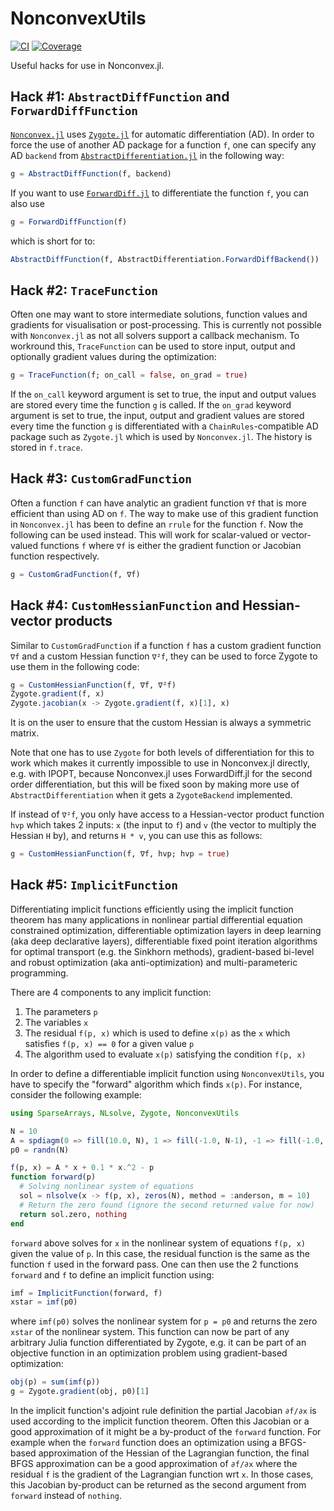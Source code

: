 # NonconvexUtils

[![CI](https://github.com/JuliaNonconvex/NonconvexUtils.jl/workflows/CI/badge.svg?branch=main)](https://github.com/JuliaNonconvex/NonconvexUtils.jl/actions?query=workflow%3ACI)
[![Coverage](https://codecov.io/gh/JuliaNonconvex/NonconvexUtils.jl/branch/main/graph/badge.svg)](https://codecov.io/gh/JuliaNonconvex/NonconvexUtils.jl)

Useful hacks for use in Nonconvex.jl.

## Hack #1: `AbstractDiffFunction` and `ForwardDiffFunction`

[`Nonconvex.jl`](https://github.com/JuliaNonconvex/Nonconvex.jl) uses [`Zygote.jl`](https://github.com/FluxML/Zygote.jl) for automatic differentiation (AD). In order to force the use of another AD package for a function `f`, one can specify any AD `backend` from [`AbstractDifferentiation.jl`](https://github.com/JuliaDiff/AbstractDifferentiation.jl) in the following way:
```julia
g = AbstractDiffFunction(f, backend)
```

If you want to use [`ForwardDiff.jl`](https://github.com/JuliaDiff/ForwardDiff.jl) to differentiate the function `f`, you can also use
```julia
g = ForwardDiffFunction(f)
```
which is short for to:
```julia
AbstractDiffFunction(f, AbstractDifferentiation.ForwardDiffBackend())
```

## Hack #2: `TraceFunction`

Often one may want to store intermediate solutions, function values and gradients for visualisation or post-processing. This is currently not possible with `Nonconvex.jl` as not all solvers support a callback mechanism. To workround this, `TraceFunction` can be used to store input, output and optionally gradient values
during the optimization:
```julia
g = TraceFunction(f; on_call = false, on_grad = true)
```
If the `on_call` keyword argument is set to true, the input and output values are stored every time the function `g` is called. If the `on_grad` keyword argument is set to true, the input, output and gradient values are stored every time the function `g` is differentiated with a `ChainRules`-compatible AD package such as `Zygote.jl` which is used by `Nonconvex.jl`. The history is stored in `f.trace`.

## Hack #3: `CustomGradFunction`

Often a function `f` can have analytic an gradient function `∇f` that is more efficient than using AD on `f`. The way to make use of this gradient function in `Nonconvex.jl` has been to define an `rrule` for the function `f`. Now the following can be used instead. This will work for scalar-valued or vector-valued functions `f` where `∇f` is either the gradient function or Jacobian function respectively.
```julia
g = CustomGradFunction(f, ∇f)
```

## Hack #4: `CustomHessianFunction` and Hessian-vector products

Similar to `CustomGradFunction` if a function `f` has a custom gradient function `∇f` and a custom Hessian function `∇²f`, they can be used to force Zygote to use them in the following code:
```julia
g = CustomHessianFunction(f, ∇f, ∇²f)
Zygote.gradient(f, x)
Zygote.jacobian(x -> Zygote.gradient(f, x)[1], x)
```
It is on the user to ensure that the custom Hessian is always a symmetric matrix.

Note that one has to use `Zygote` for both levels of differentiation for this to work which makes it currently impossible to use in Nonconvex.jl directly, e.g. with IPOPT, because Nonconvex.jl uses ForwardDiff.jl for the second order differentiation, but this will be fixed soon by making more use of `AbstractDifferentiation` when it gets a `ZygoteBackend` implemented.

If instead of `∇²f`, you only have access to a Hessian-vector product function `hvp` which takes 2 inputs: `x` (the input to `f`) and `v` (the vector to multiply the Hessian `H` by), and returns `H * v`, you can use this as follows:
```julia
g = CustomHessianFunction(f, ∇f, hvp; hvp = true)
```

## Hack #5: `ImplicitFunction`

Differentiating implicit functions efficiently using the implicit function theorem has many applications in nonlinear partial differential equation constrained optimization, differentiable optimization layers in deep learning (aka deep declarative layers), differentiable fixed point iteration algorithms for optimal transport (e.g. the Sinkhorn methods), gradient-based bi-level and robust optimization (aka anti-optimization) and multi-parameteric programming.

There are 4 components to any implicit function:
1. The parameters `p`
2. The variables `x`
3. The residual `f(p, x)` which is used to define `x(p)` as the `x` which satisfies `f(p, x) == 0` for a given value `p`
4. The algorithm used to evaluate `x(p)` satisfying the condition `f(p, x)`

In order to define a differentiable implicit function using `NonconvexUtils`, you have to specify the "forward" algorithm which finds `x(p)`. For instance, consider the following example:
```julia
using SparseArrays, NLsolve, Zygote, NonconvexUtils

N = 10
A = spdiagm(0 => fill(10.0, N), 1 => fill(-1.0, N-1), -1 => fill(-1.0, N-1))
p0 = randn(N)

f(p, x) = A * x + 0.1 * x.^2 - p
function forward(p)
  # Solving nonlinear system of equations
  sol = nlsolve(x -> f(p, x), zeros(N), method = :anderson, m = 10)
  # Return the zero found (ignore the second returned value for now)
  return sol.zero, nothing
end
```
`forward` above solves for `x` in the nonlinear system of equations `f(p, x)` given the value of `p`. In this case, the residual function is the same as the function `f` used in the forward pass. One can then use the 2 functions `forward` and `f` to define an implicit function using:
```julia
imf = ImplicitFunction(forward, f)
xstar = imf(p0)
```
where `imf(p0)` solves the nonlinear system for `p = p0` and returns the zero `xstar` of the nonlinear system. This function can now be part of any arbitrary Julia function differentiated by Zygote, e.g. it can be part of an objective function in an optimization problem using gradient-based optimization:
```julia
obj(p) = sum(imf(p))
g = Zygote.gradient(obj, p0)[1]
```

In the implicit function's adjoint rule definition the partial Jacobian `∂f/∂x` is used according to the implicit function theorem. Often this Jacobian or a good approximation of it might be a by-product of the `forward` function. For example when the `forward` function does an optimization using a BFGS-based approximation of the Hessian of the Lagrangian function, the final BFGS approximation can be a good approximation of `∂f/∂x` where the residual `f` is the gradient of the Lagrangian function wrt `x`. In those cases, this Jacobian by-product can be returned as the second argument from `forward` instead of `nothing`.
